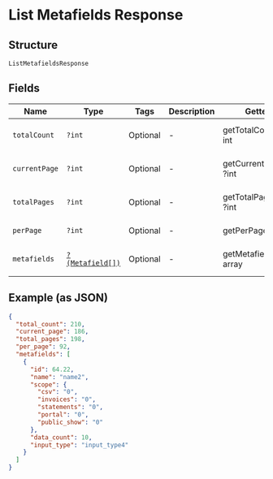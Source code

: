 
# List Metafields Response

## Structure

`ListMetafieldsResponse`

## Fields

| Name | Type | Tags | Description | Getter | Setter |
|  --- | --- | --- | --- | --- | --- |
| `totalCount` | `?int` | Optional | - | getTotalCount(): ?int | setTotalCount(?int totalCount): void |
| `currentPage` | `?int` | Optional | - | getCurrentPage(): ?int | setCurrentPage(?int currentPage): void |
| `totalPages` | `?int` | Optional | - | getTotalPages(): ?int | setTotalPages(?int totalPages): void |
| `perPage` | `?int` | Optional | - | getPerPage(): ?int | setPerPage(?int perPage): void |
| `metafields` | [`?(Metafield[])`](../../doc/models/metafield.md) | Optional | - | getMetafields(): ?array | setMetafields(?array metafields): void |

## Example (as JSON)

```json
{
  "total_count": 210,
  "current_page": 186,
  "total_pages": 198,
  "per_page": 92,
  "metafields": [
    {
      "id": 64.22,
      "name": "name2",
      "scope": {
        "csv": "0",
        "invoices": "0",
        "statements": "0",
        "portal": "0",
        "public_show": "0"
      },
      "data_count": 10,
      "input_type": "input_type4"
    }
  ]
}
```

